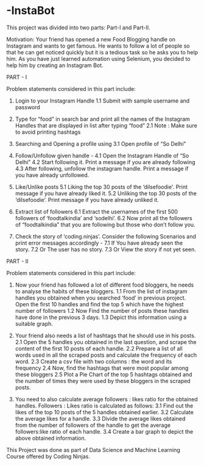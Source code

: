 # -InstaBot

This project was divided into two parts: Part-I and Part-II.

Motivation: Your friend has opened a new Food Blogging handle on Instagram and wants to get famous. He wants to follow a lot of people so that he can get noticed quickly but it is a tedious task so he asks you to help him. As you have just learned automation using Selenium, you decided to help him by creating an Instagram Bot.

PART - I

Problem statements considered in this part include:

1. Login to your Instagram Handle
1.1 Submit with sample username and password

2. Type for “food” in search bar and print all the names of the Instagram Handles that are displayed in list after typing “food”
2.1 Note : Make sure to avoid printing hashtags

3. Searching and Opening a profile using 
3.1 Open profile of “So Delhi” 

4. Follow/Unfollow given handle - 
4.1 Open the Instagram Handle of “So Delhi”
4.2 Start following it. Print a message if you are already following
4.3 After following, unfollow the instagram handle. Print a message if you have already unfollowed.

5. Like/Unlike posts
5.1 Liking the top 30 posts of the ‘dilsefoodie'. Print message if you have already liked it.
5.2 Unliking the top 30 posts of the ‘dilsefoodie’. Print message if you have already unliked it.

6. Extract list of followers
6.1 Extract the usernames of the first 500 followers of ‘foodtalkindia’ and ‘sodelhi’.
6.2 Now print all the followers of “foodtalkindia” that you are following but those who don’t follow you.

7. Check the story of ‘coding.ninjas’. Consider the following Scenarios and print error messages accordingly -
7.1 If You have already seen the story.
7.2 Or The user has no story.
7.3 Or View the story if not yet seen.

PART - II

Problem statements considered in this part include:

1. Now your friend has followed a lot of different food bloggers, he needs to analyse the habits of these bloggers.
1.1 From the list of instagram handles you obtained when you searched ‘food’ in previous project. Open the first 10 handles and find the top 5 which have the highest number of followers
1.2 Now Find the number of posts these handles have done in the previous 3 days.
1.3 Depict this information using a suitable graph.


2. Your friend also needs a list of hashtags that he should use in his posts.
2.1 Open the 5 handles you obtained in the last question, and scrape the content of the first 10 posts of each handle.
2.2 Prepare a list of all words used in all the scraped posts and calculate the frequency of each word.
2.3 Create a csv file with two columns : the word and its frequency
2.4 Now, find the hashtags that were most popular among these bloggers
2.5 Plot a Pie Chart of the top 5 hashtags obtained and the number of times they were used by these bloggers in the scraped posts.


3. You need to also calculate average followers : likes ratio for the obtained handles.
Followers : Likes ratio is calculated as follows:
3.1 Find out the likes of the top 10 posts of the 5 handles obtained earlier.
3.2 Calculate the average likes for a handle.
3.3 Divide the average likes obtained from the number of followers of the handle to get the average followers:like ratio of each handle.
3.4 Create a bar graph to depict the above obtained information.

This Project was done as part of Data Science and Machine Learning Course offered by Coding Ninjas. 
